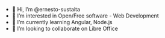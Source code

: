 - 👋 Hi, I’m @ernesto-sustaita
- 👀 I’m interested in Open/Free software - Web Development
- 🌱 I’m currently learning Angular, Node.js
- 💞️ I’m looking to collaborate on Libre Office
<!--- 📫 How to reach me --->

<!---
ernesto-sustaita/ernesto-sustaita is a ✨ special ✨ repository because its `README.md` (this file) appears on your GitHub profile.
You can click the Preview link to take a look at your changes.
--->
